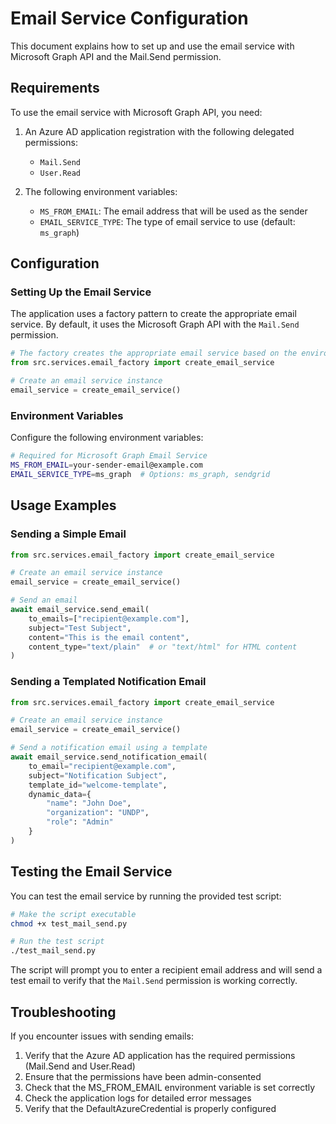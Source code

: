 # Email Service Configuration

This document explains how to set up and use the email service with Microsoft Graph API and the Mail.Send permission.

## Requirements

To use the email service with Microsoft Graph API, you need:

1. An Azure AD application registration with the following delegated permissions:
   - `Mail.Send`
   - `User.Read`

2. The following environment variables:
   - `MS_FROM_EMAIL`: The email address that will be used as the sender
   - `EMAIL_SERVICE_TYPE`: The type of email service to use (default: `ms_graph`)

## Configuration

### Setting Up the Email Service

The application uses a factory pattern to create the appropriate email service. By default, it uses the Microsoft Graph API with the `Mail.Send` permission.

```python
# The factory creates the appropriate email service based on the environment variables
from src.services.email_factory import create_email_service

# Create an email service instance
email_service = create_email_service()
```

### Environment Variables

Configure the following environment variables:

```bash
# Required for Microsoft Graph Email Service
MS_FROM_EMAIL=your-sender-email@example.com
EMAIL_SERVICE_TYPE=ms_graph  # Options: ms_graph, sendgrid
```

## Usage Examples

### Sending a Simple Email

```python
from src.services.email_factory import create_email_service

# Create an email service instance
email_service = create_email_service()

# Send an email
await email_service.send_email(
    to_emails=["recipient@example.com"],
    subject="Test Subject",
    content="This is the email content",
    content_type="text/plain"  # or "text/html" for HTML content
)
```

### Sending a Templated Notification Email

```python
from src.services.email_factory import create_email_service

# Create an email service instance
email_service = create_email_service()

# Send a notification email using a template
await email_service.send_notification_email(
    to_email="recipient@example.com",
    subject="Notification Subject",
    template_id="welcome-template",
    dynamic_data={
        "name": "John Doe",
        "organization": "UNDP",
        "role": "Admin"
    }
)
```

## Testing the Email Service

You can test the email service by running the provided test script:

```bash
# Make the script executable
chmod +x test_mail_send.py

# Run the test script
./test_mail_send.py
```

The script will prompt you to enter a recipient email address and will send a test email to verify that the `Mail.Send` permission is working correctly.

## Troubleshooting

If you encounter issues with sending emails:

1. Verify that the Azure AD application has the required permissions (Mail.Send and User.Read)
2. Ensure that the permissions have been admin-consented
3. Check that the MS_FROM_EMAIL environment variable is set correctly
4. Check the application logs for detailed error messages
5. Verify that the DefaultAzureCredential is properly configured 